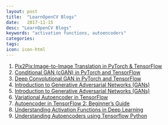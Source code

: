 ```yaml
---
layout: post
title:  "LearnOpenCV Blogs"
date:   2017-11-15
desc: "LearnOpenCV Blogs"
keywords: "activation functions, autoencoders"
categories:
tags: 
icon: icon-html
---
```



<ol>
<li> <a href="https://learnopencv.com/paired-image-to-image-translation-pix2pix/" target="_blank">	
Pix2Pix:Image-to-Image Translation in PyTorch & TensorFlow</a> </li>   
  
<li> <a href="https://learnopencv.com/conditional-gan-cgan-in-pytorch-and-tensorflow/" target="_blank">	
Conditional GAN (cGAN) in PyTorch and TensorFlow</a> </li>   
  
<li> <a href="https://learnopencv.com/deep-convolutional-gan-in-pytorch-and-tensorflow/" target="_blank">	
Deep Convolutional GAN in PyTorch and TensorFlow</a> </li>   
  
<li> <a href="https://learnopencv.com/introduction-to-generative-adversarial-networks/" target="_blank">Introduction to Generative Adversarial Networks (GANs)</a> </li>   
  
<li> <a href="https://learnopencv.com/introduction-to-generative-adversarial-networks/" target="_blank">Introduction to Generative Adversarial Networks (GANs)</a></li>  
  
<li> <a href="https://learnopencv.com/variational-autoencoder-in-tensorflow/" target="_blank">Variational Autoencoder in TensorFlow</a></li>
  
<li> <a href="https://learnopencv.com/autoencoder-in-tensorflow-2-beginners-guide/" target="_blank">Autoencoder in TensorFlow 2: Beginner’s Guide</a> </li>
  
<li> <a href="https://www.learnopencv.com/understanding-activation-functions-in-deep-learning/" target="_blank">Understanding Activation Functions in Deep Learning</a> </li>

<li><a href="https://www.learnopencv.com/understanding-autoencoders-using-tensorflow-python/" target="_blank">Understanding Autoencoders using Tensorflow Python</a></li>
</ol>
